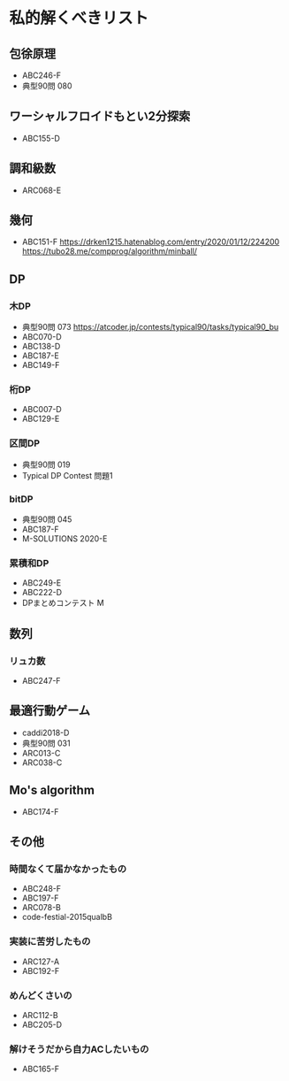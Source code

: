# 私的解くべきリスト

## 包徐原理

- ABC246-F
- 典型90問 080

## ワーシャルフロイドもとい2分探索

- ABC155-D 

## 調和級数

- ARC068-E

## 幾何
- ABC151-F
https://drken1215.hatenablog.com/entry/2020/01/12/224200
https://tubo28.me/compprog/algorithm/minball/

## DP

### 木DP

- 典型90問 073 https://atcoder.jp/contests/typical90/tasks/typical90_bu
- ABC070-D
- ABC138-D
- ABC187-E
- ABC149-F

### 桁DP

- ABC007-D
- ABC129-E

### 区間DP

- 典型90問 019
- Typical DP Contest 問題1

### bitDP

- 典型90問 045
- ABC187-F
- M-SOLUTIONS 2020-E

### 累積和DP

- ABC249-E
- ABC222-D
- DPまとめコンテスト M

## 数列

### リュカ数

- ABC247-F

## 最適行動ゲーム

- caddi2018-D
- 典型90問 031
- ARC013-C
- ARC038-C

## Mo's algorithm

- ABC174-F

## その他

### 時間なくて届かなかったもの

- ABC248-F
- ABC197-F
- ARC078-B
- code-festial-2015qualbB


### 実装に苦労したもの

- ARC127-A
- ABC192-F

### めんどくさいの

- ARC112-B
- ABC205-D

### 解けそうだから自力ACしたいもの

- ABC165-F